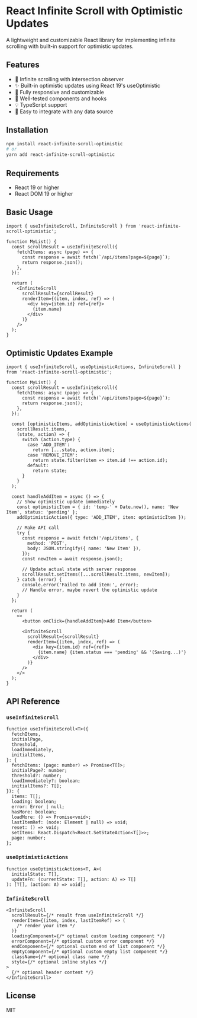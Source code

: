 # React Infinite Scroll with Optimistic Updates

A lightweight and customizable React library for implementing infinite scrolling with built-in support for optimistic updates.

## Features

- 🔄 Infinite scrolling with intersection observer
- ✨ Built-in optimistic updates using React 19's useOptimistic
- 📱 Fully responsive and customizable
- 🧪 Well-tested components and hooks
- 💡 TypeScript support
- 🔧 Easy to integrate with any data source

## Installation

```bash
npm install react-infinite-scroll-optimistic
# or
yarn add react-infinite-scroll-optimistic
```

## Requirements

- React 19 or higher
- React DOM 19 or higher

## Basic Usage

```tsx
import { useInfiniteScroll, InfiniteScroll } from 'react-infinite-scroll-optimistic';

function MyList() {
  const scrollResult = useInfiniteScroll({
    fetchItems: async (page) => {
      const response = await fetch(`/api/items?page=${page}`);
      return response.json();
    },
  });

  return (
    <InfiniteScroll
      scrollResult={scrollResult}
      renderItem={(item, index, ref) => (
        <div key={item.id} ref={ref}>
          {item.name}
        </div>
      )}
    />
  );
}
```

## Optimistic Updates Example

```tsx
import { useInfiniteScroll, useOptimisticActions, InfiniteScroll } from 'react-infinite-scroll-optimistic';

function MyList() {
  const scrollResult = useInfiniteScroll({
    fetchItems: async (page) => {
      const response = await fetch(`/api/items?page=${page}`);
      return response.json();
    },
  });

  const [optimisticItems, addOptimisticAction] = useOptimisticActions(
    scrollResult.items,
    (state, action) => {
      switch (action.type) {
        case 'ADD_ITEM':
          return [...state, action.item];
        case 'REMOVE_ITEM':
          return state.filter(item => item.id !== action.id);
        default:
          return state;
      }
    }
  );

  const handleAddItem = async () => {
    // Show optimistic update immediately
    const optimisticItem = { id: 'temp-' + Date.now(), name: 'New Item', status: 'pending' };
    addOptimisticAction({ type: 'ADD_ITEM', item: optimisticItem });

    // Make API call
    try {
      const response = await fetch('/api/items', {
        method: 'POST',
        body: JSON.stringify({ name: 'New Item' }),
      });
      const newItem = await response.json();

      // Update actual state with server response
      scrollResult.setItems([...scrollResult.items, newItem]);
    } catch (error) {
      console.error('Failed to add item:', error);
      // Handle error, maybe revert the optimistic update
    }
  };

  return (
    <>
      <button onClick={handleAddItem}>Add Item</button>

      <InfiniteScroll
        scrollResult={scrollResult}
        renderItem={(item, index, ref) => (
          <div key={item.id} ref={ref}>
            {item.name} {item.status === 'pending' && '(Saving...)'}
          </div>
        )}
      />
    </>
  );
}
```

## API Reference

### `useInfiniteScroll`

```tsx
function useInfiniteScroll<T>({
  fetchItems,
  initialPage,
  threshold,
  loadImmediately,
  initialItems,
}: {
  fetchItems: (page: number) => Promise<T[]>;
  initialPage?: number;
  threshold?: number;
  loadImmediately?: boolean;
  initialItems?: T[];
}): {
  items: T[];
  loading: boolean;
  error: Error | null;
  hasMore: boolean;
  loadMore: () => Promise<void>;
  lastItemRef: (node: Element | null) => void;
  reset: () => void;
  setItems: React.Dispatch<React.SetStateAction<T[]>>;
  page: number;
};
```

### `useOptimisticActions`

```tsx
function useOptimisticActions<T, A>(
  initialState: T[],
  updateFn: (currentState: T[], action: A) => T[]
): [T[], (action: A) => void];
```

### `InfiniteScroll`

```tsx
<InfiniteScroll
  scrollResult={/* result from useInfiniteScroll */}
  renderItem={(item, index, lastItemRef) => (
    /* render your item */
  )}
  loadingComponent={/* optional custom loading component */}
  errorComponent={/* optional custom error component */}
  endComponent={/* optional custom end of list component */}
  emptyComponent={/* optional custom empty list component */}
  className={/* optional class name */}
  style={/* optional inline styles */}
>
  {/* optional header content */}
</InfiniteScroll>
```

## License

MIT
